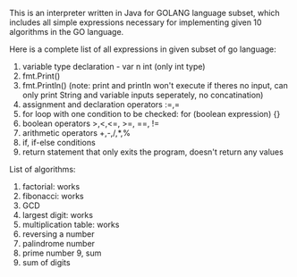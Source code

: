 This is an interpreter written in Java for GOLANG language subset, which includes all simple expressions necessary for implementing given 10 algorithms in the GO language. 

Here is a complete list  of all expressions in given subset of go language:
1. variable type declaration - var n int (only int type)
2. fmt.Print()
3. fmt.Println()   (note: print and println won't execute if theres no input, can only print String and variable inputs seperately, no concatination)
4. assignment and declaration operators :=,=
5. for loop with one condition to be checked: for (boolean expression) {} 
6. boolean operators >,<,<=, >=, ==, != 
7. arithmetic operators +,-,/,*,%
8. if, if-else conditions 
9. return statement that only exits the program, doesn't return any values


List of algorithms: 
1. factorial: works
2. fibonacci: works 
3. GCD
4. largest digit: works 
5. multiplication table: works 
6. reversing a number
7. palindrome number 
8. prime number
9, sum
10. sum of digits 